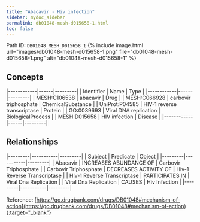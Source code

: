 ```yaml
---
title: "Abacavir - Hiv infection"
sidebar: mydoc_sidebar
permalink: db01048-mesh-d015658-1.html
toc: false 
---
```



Path ID: `DB01048_MESH_D015658_1`
{% include image.html url="images/db01048-mesh-d015658-1.png" file="db01048-mesh-d015658-1.png" alt="db01048-mesh-d015658-1" %}

## Concepts

|------------|------|---------|
| Identifier | Name | Type    |
|------------|------|---------|
| MESH:C106538 | abacavir | Drug |
| MESH:C066928 | carbovir triphosphate | ChemicalSubstance |
| UniProt:P04585 | HIV-1 reverse transcriptase | Protein |
| GO:0039693 | Viral DNA replication | BiologicalProcess |
| MESH:D015658 | HIV infection | Disease |
|------------|------|---------|

## Relationships

|---------|-----------|---------|
| Subject | Predicate | Object  |
|---------|-----------|---------|
| Abacavir | INCREASES ABUNDANCE OF | Carbovir Triphosphate |
| Carbovir Triphosphate | DECREASES ACTIVITY OF | Hiv-1 Reverse Transcriptase |
| Hiv-1 Reverse Transcriptase | PARTICIPATES IN | Viral Dna Replication |
| Viral Dna Replication | CAUSES | Hiv Infection |
|---------|-----------|---------|

Reference: [https://go.drugbank.com/drugs/DB01048#mechanism-of-action](https://go.drugbank.com/drugs/DB01048#mechanism-of-action){:target="_blank"}